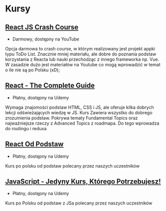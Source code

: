 # Kursy

## [React JS Crash Course](https://www.youtube.com/watch?v=w7ejDZ8SWv8)
- Darmowy, dostępny na YouTube

Opcja darmowa to crash course, w którym realizowany jest projekt appki typu ToDo List. 
Znacznie mniej materiału, ale dobre do poznania podstaw korzystania z Reacta lub nauki przechodząc z innego frameworka np. Vue. 
W zasadzie dużo jest materiałów na Youtube co mogą wprowadzić w temat o ile nie są po Polsku (xD);

## [React - The Complete Guide](https://www.udemy.com/course/react-the-complete-guide-incl-redux/)
- Płatny, dostępny na Udemy

Wymaga znajomości podstaw HTML, CSS i JS, ale oferuje kilka dobrych lekcji odświeżających wiedzę w JS. 
Kurs Zawiera wszystko do dobrego zrozumienia podstaw. 
Pokrywa tematy Fundamental Topics oraz najważniejsze rzeczy z Advanced Topics z roadmapa. 
Do tego wprowadza do routingu i reduxa

## [React Od Podstaw](https://www.udemy.com/course/kurs-react-od-podstaw/)
- Płatny, dostępny na Udemy

Kurs po polsku od podstaw polecany przez naszych uczestników

## [JavaScript - Jedyny Kurs, Którego Potrzebujesz!](https://www.udemy.com/course/javascript-jedyny-kurs-ktorego-potrzebujesz/) 
- Płatny, dostępny na Udemy

Kurs po Polsku od podstaw z JSa polecany przez naszych uczestników

